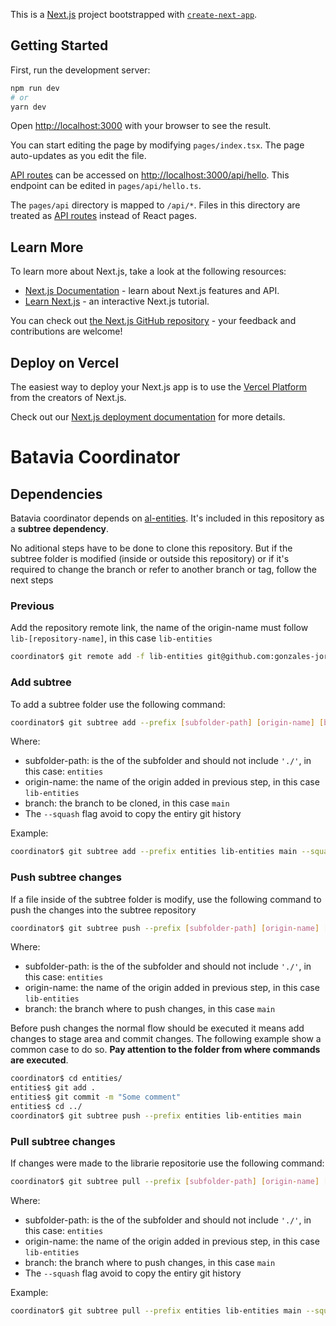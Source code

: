 This is a [Next.js](https://nextjs.org/) project bootstrapped with [`create-next-app`](https://github.com/vercel/next.js/tree/canary/packages/create-next-app).

## Getting Started

First, run the development server:

```bash
npm run dev
# or
yarn dev
```

Open [http://localhost:3000](http://localhost:3000) with your browser to see the result.

You can start editing the page by modifying `pages/index.tsx`. The page auto-updates as you edit the file.

[API routes](https://nextjs.org/docs/api-routes/introduction) can be accessed on [http://localhost:3000/api/hello](http://localhost:3000/api/hello). This endpoint can be edited in `pages/api/hello.ts`.

The `pages/api` directory is mapped to `/api/*`. Files in this directory are treated as [API routes](https://nextjs.org/docs/api-routes/introduction) instead of React pages.

## Learn More

To learn more about Next.js, take a look at the following resources:

- [Next.js Documentation](https://nextjs.org/docs) - learn about Next.js features and API.
- [Learn Next.js](https://nextjs.org/learn) - an interactive Next.js tutorial.

You can check out [the Next.js GitHub repository](https://github.com/vercel/next.js/) - your feedback and contributions are welcome!

## Deploy on Vercel

The easiest way to deploy your Next.js app is to use the [Vercel Platform](https://vercel.com/new?utm_medium=default-template&filter=next.js&utm_source=create-next-app&utm_campaign=create-next-app-readme) from the creators of Next.js.

Check out our [Next.js deployment documentation](https://nextjs.org/docs/deployment) for more details.


# Batavia Coordinator

## **Dependencies**

Batavia coordinator depends on [al-entities](https://github.com/gonzales-jorge-siul/al-entities). It's included in this repository as a **subtree dependency**.

No aditional steps have to be done to clone this repository. But if the subtree folder is modified (inside or outside this repository) or if it's required to change the branch or refer to another branch or tag, follow the next steps

### **Previous**
Add the repository remote link, the name of the origin-name must follow `lib-[repository-name]`, in this case `lib-entities`
```sh
coordinator$ git remote add -f lib-entities git@github.com:gonzales-jorge-siul/al-entities.git
```

### **Add subtree**
To add a subtree folder use the following command:
```sh
coordinator$ git subtree add --prefix [subfolder-path] [origin-name] [branch] --squash
```

Where:
- subfolder-path: is the of the subfolder and should not include `'./'`, in this case: `entities`
- origin-name: the name of the origin added in previous step, in this case `lib-entities`
- branch: the branch to be cloned, in this case `main`
- The `--squash` flag avoid to copy the entiry git history

Example:

```sh
coordinator$ git subtree add --prefix entities lib-entities main --squash
```

### **Push subtree changes**
If a file inside of the subtree folder is modify, use the following command to push the changes into the subtree repository

```sh
coordinator$ git subtree push --prefix [subfolder-path] [origin-name] [branch]
```

Where:
- subfolder-path: is the of the subfolder and should not include `'./'`, in this case: `entities`
- origin-name: the name of the origin added in previous step, in this case `lib-entities`
- branch: the branch where to push changes, in this case `main`

Before push changes the normal flow should be executed it means add changes to stage area and commit changes. The following example show a common case to do so. **Pay attention to the folder from where commands are executed**.

```sh
coordinator$ cd entities/
entities$ git add .
entities$ git commit -m "Some comment"
entities$ cd ../
coordinator$ git subtree push --prefix entities lib-entities main
```

### **Pull subtree changes**
If changes were made to the librarie repositorie use the following command:

```sh
coordinator$ git subtree pull --prefix [subfolder-path] [origin-name] [branch] --squash
```

Where:
- subfolder-path: is the of the subfolder and should not include `'./'`, in this case: `entities`
- origin-name: the name of the origin added in previous step, in this case `lib-entities`
- branch: the branch where to push changes, in this case `main`
- The `--squash` flag avoid to copy the entiry git history

Example:

```sh
coordinator$ git subtree pull --prefix entities lib-entities main --squash
```
